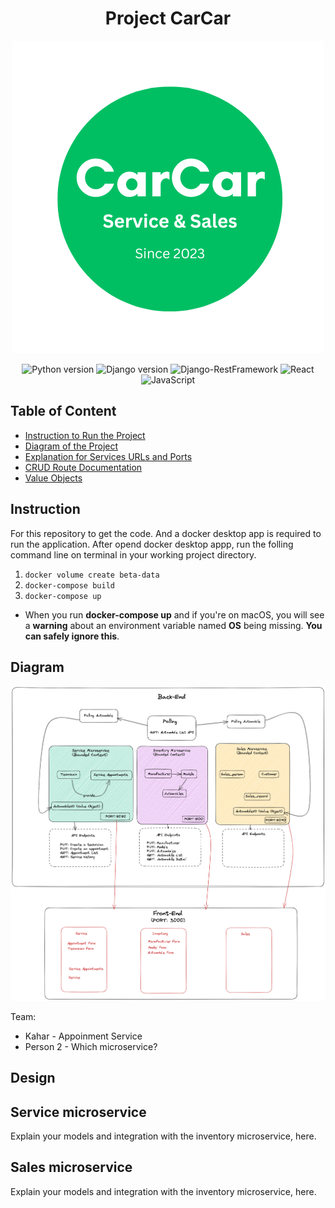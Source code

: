 

<div align='center'>

# Project CarCar

![Alt text](./CarCar.png)


 ![Python version](https://img.shields.io/badge/Python-3.8.10-4c566a?logo=python&&longCache=true&logoColor=white&colorB=pink&style=flat-square&colorA=4c566a) ![Django version](https://img.shields.io/badge/Django-3.2.8-4c566a?logo=django&&longCache=truelogoColor=white&colorB=pink&style=flat-square&colorA=4c566a) ![Django-RestFramework](https://img.shields.io/badge/Django_Rest_Framework-3.12.4-red.svg?longCache=true&style=flat-square&logo=django&logoColor=white&colorA=4c566a&colorB=pink) ![React](https://img.shields.io/badge/React-Freamework-blue) ![JavaScript](https://img.shields.io/badge/JavaScript-ES6-red)
</div>

## Table of Content
* [Instruction to Run the Project](#instruction)
* [Diagram of the Project](#diagram)
* [Explanation for Services URLs and Ports](#urlAndPorts)
* [CRUD Route Documentation](#crud)
* [Value Objects](#vo)


<a name="instruction"></a>

## Instruction
For this repository to get the code. And a docker desktop app is required to run the application. 
After opend docker desktop appp, run the folling command line on terminal in your working project directory.

1. `docker volume create beta-data`
2. `docker-compose build`
3. `docker-compose up`

* When you run __docker-compose up__ and if you're on macOS, you will see a **warning** about an environment variable named **OS** being missing. __You can safely ignore this__.

<a name="diagram"></a>

## Diagram

![Alt text](./car-service-diagram.png)



Team:

* Kahar - Appoinment Service
* Person 2 - Which microservice?

## Design


## Service microservice

Explain your models and integration with the inventory
microservice, here.

## Sales microservice

Explain your models and integration with the inventory
microservice, here.
